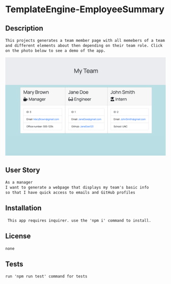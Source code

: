 # TemplateEngine-EmployeeSummary

## Description
    This projects generates a team member page with all memebers of a team and different elements about then depending on their team role. Click on the photo below to see a demo of the app.

[![Picture of Page](team.png)](https://www.youtube.com/watch?v=aTBlQkbUMx4&feature=youtu.be)

## User Story
    As a manager
    I want to generate a webpage that displays my team's basic info
    so that I have quick access to emails and GitHub profiles


## Installation
     This app requires inquirer. use the 'npm i' command to install.


## License
    none


## Tests
    run 'npm run test' command for tests